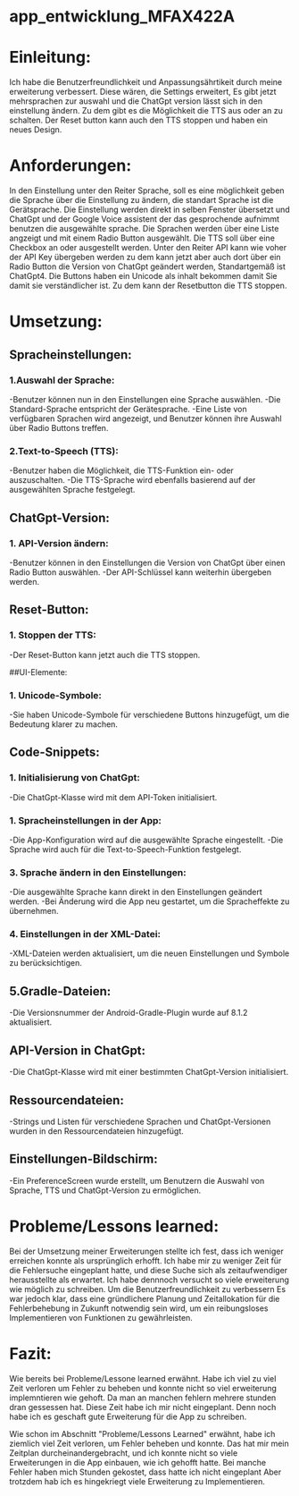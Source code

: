 # app_entwicklung_MFAX422A

# Einleitung: 
Ich habe die Benutzerfreundlichkeit und Anpassungsährtikeit durch meine erweiterung verbessert. Diese wären, die Settings erweitert, Es gibt jetzt mehrsprachen zur auswahl und die ChatGpt 
version lässt sich in den einstellung ändern. Zu dem gibt es die Möglichkeit die TTS aus oder an zu schalten. Der Reset button kann auch den TTS stoppen und haben ein neues Design.
	
# Anforderungen:
In den Einstellung unter den Reiter Sprache, soll es eine möglichkeit geben die Sprache über die Einstellung zu ändern, die standart Sprache ist die Gerätsprache. Die Einstellung werden direkt in 
selben Fenster übersetzt und ChatGpt und der Google Voice assistent der das gesprochende aufnimmt benutzen die ausgewählte sprache. Die Sprachen werden über eine Liste angzeigt und mit einem Radio Button ausgewählt. 
Die TTS soll über eine Checkbox an oder ausgestellt werden. Unter den Reiter API kann wie voher der API Key übergeben werden zu dem kann jetzt aber auch dort über ein Radio Button	die Version von ChatGpt geändert werden,
Standartgemäß ist ChatGpt4. Die Buttons haben ein Unicode als inhalt bekommen damit Sie damit sie verständlicher ist. Zu dem kann der Resetbutton die TTS stoppen. 


# Umsetzung:
## Spracheinstellungen:
### 1.Auswahl der Sprache:
  -Benutzer können nun in den Einstellungen eine Sprache auswählen.
  -Die Standard-Sprache entspricht der Gerätesprache.
  -Eine Liste von verfügbaren Sprachen wird angezeigt, und Benutzer können ihre Auswahl über Radio Buttons treffen.
  
### 2.Text-to-Speech (TTS):
  -Benutzer haben die Möglichkeit, die TTS-Funktion ein- oder auszuschalten.
  -Die TTS-Sprache wird ebenfalls basierend auf der ausgewählten Sprache festgelegt.
  
## ChatGpt-Version:
### 1. API-Version ändern:
  -Benutzer können in den Einstellungen die Version von ChatGpt über einen Radio Button auswählen.
  -Der API-Schlüssel kann weiterhin übergeben werden.
  
## Reset-Button:
### 1. Stoppen der TTS:
  -Der Reset-Button kann jetzt auch die TTS stoppen.

##UI-Elemente:
### 1. Unicode-Symbole:
  -Sie haben Unicode-Symbole für verschiedene Buttons hinzugefügt, um die Bedeutung klarer zu machen.

## Code-Snippets:
### 1. Initialisierung von ChatGpt:
  -Die ChatGpt-Klasse wird mit dem API-Token initialisiert.
### 1. Spracheinstellungen in der App:
  -Die App-Konfiguration wird auf die ausgewählte Sprache eingestellt.
  -Die Sprache wird auch für die Text-to-Speech-Funktion festgelegt.
### 3. Sprache ändern in den Einstellungen:
  -Die ausgewählte Sprache kann direkt in den Einstellungen geändert werden.
  -Bei Änderung wird die App neu gestartet, um die Spracheffekte zu übernehmen.
  
### 4. Einstellungen in der XML-Datei:
  -XML-Dateien werden aktualisiert, um die neuen Einstellungen und Symbole zu berücksichtigen.
  
## 5.Gradle-Dateien:
  -Die Versionsnummer der Android-Gradle-Plugin wurde auf 8.1.2 aktualisiert.

## API-Version in ChatGpt:
  -Die ChatGpt-Klasse wird mit einer bestimmten ChatGpt-Version initialisiert.

## Ressourcendateien:
  -Strings und Listen für verschiedene Sprachen und ChatGpt-Versionen wurden in den Ressourcendateien hinzugefügt.

## Einstellungen-Bildschirm:
  -Ein PreferenceScreen wurde erstellt, um Benutzern die Auswahl von Sprache, TTS und ChatGpt-Version zu ermöglichen.


# Probleme/Lessons learned:

Bei der Umsetzung meiner Erweiterungen stellte ich fest, dass ich weniger erreichen konnte als ursprünglich erhofft. Ich habe mir zu weniger Zeit für die Fehlersuche eingeplant hatte, 
und diese Suche sich als zeitaufwendiger herausstellte als erwartet. Ich habe dennnoch versucht so viele erweiterung wie möglich zu schreiben. Um die Benutzerfreundlichkeit zu verbessern
Es war jedoch klar, dass eine gründlichere Planung und Zeitallokation für die Fehlerbehebung in Zukunft notwendig sein wird, um ein reibungsloses Implementieren von Funktionen zu gewährleisten.
 
# Fazit:

Wie bereits bei Probleme/Lessone learned erwähnt. Habe ich viel zu viel Zeit verloren um Fehler zu beheben und konnte nicht so viel erweiterung implemntieren wie gehoft. 
Da man an manchen fehlern mehrere stunden dran gessessen hat. Diese Zeit habe ich mir nicht eingeplant. Denn noch habe ich es geschaft gute Erweiterung für die App zu schreiben. 

Wie schon im Abschnitt "Probleme/Lessons Learned" erwähnt, habe ich ziemlich viel Zeit verloren, um Fehler beheben und konnte. Das hat mir mein Zeitplan durcheinandergebracht, 
und ich konnte nicht so viele Erweiterungen in die App einbauen, wie ich gehofft hatte. Bei manche Fehler haben mich Stunden gekostet, dass hatte ich nicht eingeplant Aber 
trotzdem hab ich es  hingekriegt viele Erweiterung zu Implementieren. 
